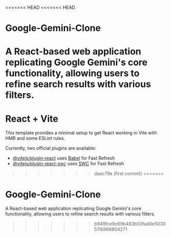 <<<<<<< HEAD
<<<<<<< HEAD
# Google-Gemini-Clone
A React-based web application replicating Google Gemini's core functionality, allowing users to refine search results with various filters.
=======
# React + Vite

This template provides a minimal setup to get React working in Vite with HMR and some ESLint rules.

Currently, two official plugins are available:

- [@vitejs/plugin-react](https://github.com/vitejs/vite-plugin-react/blob/main/packages/plugin-react/README.md) uses [Babel](https://babeljs.io/) for Fast Refresh
- [@vitejs/plugin-react-swc](https://github.com/vitejs/vite-plugin-react-swc) uses [SWC](https://swc.rs/) for Fast Refresh
>>>>>>> daac79e (first commit)
=======
# Google-Gemini-Clone
A React-based web application replicating Google Gemini's core functionality, allowing users to refine search results with various filters.
>>>>>>> b949fce9c69b483b03fad0e50305116968804271
